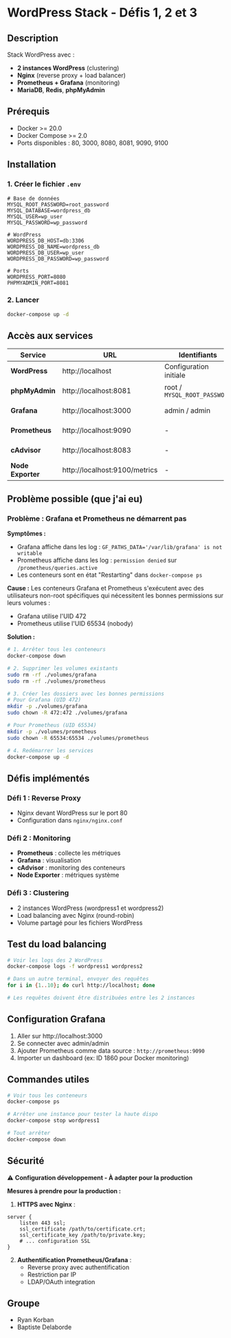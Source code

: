 # WordPress Stack - Défis 1, 2 et 3

## Description

Stack WordPress avec :
- **2 instances WordPress** (clustering)
- **Nginx** (reverse proxy + load balancer)
- **Prometheus + Grafana** (monitoring)
- **MariaDB**, **Redis**, **phpMyAdmin**

## Prérequis

- Docker >= 20.0
- Docker Compose >= 2.0
- Ports disponibles : 80, 3000, 8080, 8081, 9090, 9100

## Installation

### 1. Créer le fichier `.env`
```env
# Base de données
MYSQL_ROOT_PASSWORD=root_password
MYSQL_DATABASE=wordpress_db
MYSQL_USER=wp_user
MYSQL_PASSWORD=wp_password

# WordPress
WORDPRESS_DB_HOST=db:3306
WORDPRESS_DB_NAME=wordpress_db
WORDPRESS_DB_USER=wp_user
WORDPRESS_DB_PASSWORD=wp_password

# Ports
WORDPRESS_PORT=8080
PHPMYADMIN_PORT=8081 

```

### 2. Lancer
```bash
docker-compose up -d
```

## Accès aux services

| Service | URL | Identifiants | Description |
|---------|-----|--------------|-------------|
| **WordPress** | http://localhost | Configuration initiale | Site principal via Nginx |
| **phpMyAdmin** | http://localhost:8081 | root / `MYSQL_ROOT_PASSWORD` | Administration BDD |
| **Grafana** | http://localhost:3000 | admin / admin | Dashboards monitoring |
| **Prometheus** | http://localhost:9090 | - | Métriques et requêtes |
| **cAdvisor** | http://localhost:8083 | - | Monitoring conteneurs |
| **Node Exporter** | http://localhost:9100/metrics | - | Métriques système |

## Problème possible (que j'ai eu)

### Problème : Grafana et Prometheus ne démarrent pas

**Symptômes :**
- Grafana affiche dans les log : `GF_PATHS_DATA='/var/lib/grafana' is not writable`
- Prometheus affiche dans les log : `permission denied` sur `/prometheus/queries.active`
- Les conteneurs sont en état "Restarting" dans `docker-compose ps`

**Cause :**
Les conteneurs Grafana et Prometheus s'exécutent avec des utilisateurs non-root spécifiques qui nécessitent les bonnes permissions sur leurs volumes :
- Grafana utilise l'UID 472
- Prometheus utilise l'UID 65534 (nobody)

**Solution :**

```bash
# 1. Arrêter tous les conteneurs
docker-compose down

# 2. Supprimer les volumes existants
sudo rm -rf ./volumes/grafana
sudo rm -rf ./volumes/prometheus

# 3. Créer les dossiers avec les bonnes permissions
# Pour Grafana (UID 472)
mkdir -p ./volumes/grafana
sudo chown -R 472:472 ./volumes/grafana

# Pour Prometheus (UID 65534)
mkdir -p ./volumes/prometheus
sudo chown -R 65534:65534 ./volumes/prometheus

# 4. Redémarrer les services
docker-compose up -d
```

## Défis implémentés

### Défi 1 : Reverse Proxy
- Nginx devant WordPress sur le port 80
- Configuration dans `nginx/nginx.conf`

### Défi 2 : Monitoring
- **Prometheus** : collecte les métriques
- **Grafana** : visualisation
- **cAdvisor** : monitoring des conteneurs
- **Node Exporter** : métriques système

### Défi 3 : Clustering
- 2 instances WordPress (wordpress1 et wordpress2)
- Load balancing avec Nginx (round-robin)
- Volume partagé pour les fichiers WordPress

## Test du load balancing

```bash
# Voir les logs des 2 WordPress
docker-compose logs -f wordpress1 wordpress2

# Dans un autre terminal, envoyer des requêtes
for i in {1..10}; do curl http://localhost; done

# Les requêtes doivent être distribuées entre les 2 instances
```

## Configuration Grafana

1. Aller sur http://localhost:3000
2. Se connecter avec admin/admin
3. Ajouter Prometheus comme data source : `http://prometheus:9090`
4. Importer un dashboard (ex: ID 1860 pour Docker monitoring)

## Commandes utiles

```bash
# Voir tous les conteneurs
docker-compose ps

# Arrêter une instance pour tester la haute dispo
docker-compose stop wordpress1

# Tout arrêter
docker-compose down
```

## Sécurité 

⚠️ **Configuration développement - À adapter pour la production**

**Mesures à prendre pour la production :**

1. **HTTPS avec Nginx** :
```nginx
server {
    listen 443 ssl;
    ssl_certificate /path/to/certificate.crt;
    ssl_certificate_key /path/to/private.key;
    # ... configuration SSL
}
```

2. **Authentification Prometheus/Grafana** :
   - Reverse proxy avec authentification
   - Restriction par IP
   - LDAP/OAuth integration


## Groupe

- Ryan Korban
- Baptiste Delaborde
